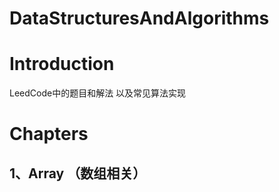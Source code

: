 # DataStructuresAndAlgorithms

# Introduction

LeedCode中的题目和解法 以及常见算法实现

# Chapters

## 1、Array （数组相关）



